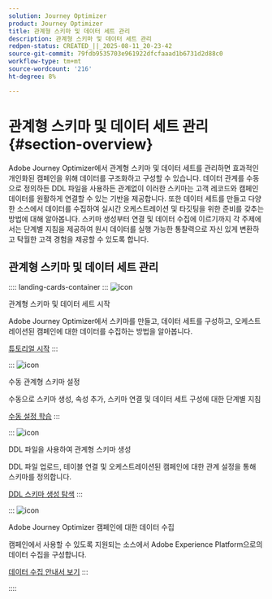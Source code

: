 ```yaml
---
solution: Journey Optimizer
product: Journey Optimizer
title: 관계형 스키마 및 데이터 세트 관리
description: 관계형 스키마 및 데이터 세트 관리
redpen-status: CREATED_||_2025-08-11_20-23-42
source-git-commit: 79fdb9535703e961922dfcfaaad1b6731d2d88c0
workflow-type: tm+mt
source-wordcount: '216'
ht-degree: 8%

---
```



# 관계형 스키마 및 데이터 세트 관리{#section-overview}

Adobe Journey Optimizer에서 관계형 스키마 및 데이터 세트를 관리하면 효과적인 개인화된 캠페인을 위해 데이터를 구조화하고 구성할 수 있습니다. 데이터 관계를 수동으로 정의하든 DDL 파일을 사용하든 관계없이 이러한 스키마는 고객 레코드와 캠페인 데이터를 원활하게 연결할 수 있는 기반을 제공합니다. 또한 데이터 세트를 만들고 다양한 소스에서 데이터를 수집하여 실시간 오케스트레이션 및 타깃팅을 위한 준비를 갖추는 방법에 대해 알아봅니다. 스키마 생성부터 연결 및 데이터 수집에 이르기까지 각 주제에서는 단계별 지침을 제공하여 원시 데이터를 실행 가능한 통찰력으로 자신 있게 변환하고 탁월한 고객 경험을 제공할 수 있도록 합니다.

## 관계형 스키마 및 데이터 세트 관리

:::: landing-cards-container
:::
![icon](https://cdn.experienceleague.adobe.com/icons/circle-play.svg?lang=ko)

관계형 스키마 및 데이터 세트 시작

Adobe Journey Optimizer에서 스키마를 만들고, 데이터 세트를 구성하고, 오케스트레이션된 캠페인에 대한 데이터를 수집하는 방법을 알아봅니다.

[튜토리얼 시작](../using/orchestrated/gs-schemas.md)
:::

:::
![icon](https://cdn.experienceleague.adobe.com/icons/list-check.svg?lang=ko)

수동 관계형 스키마 설정

수동으로 스키마 생성, 속성 추가, 스키마 연결 및 데이터 세트 구성에 대한 단계별 지침

[수동 설정 학습](../using/orchestrated/manual-schema.md)
:::

:::
![icon](https://cdn.experienceleague.adobe.com/icons/code-branch.svg?lang=ko)

DDL 파일을 사용하여 관계형 스키마 생성

DDL 파일 업로드, 테이블 연결 및 오케스트레이션된 캠페인에 대한 관계 설정을 통해 스키마를 정의합니다.

[DDL 스키마 생성 탐색](../using/orchestrated/file-upload-schema.md)
:::

:::
![icon](https://cdn.experienceleague.adobe.com/icons/gear.svg?lang=ko)

Adobe Journey Optimizer 캠페인에 대한 데이터 수집

캠페인에서 사용할 수 있도록 지원되는 소스에서 Adobe Experience Platform으로의 데이터 수집을 구성합니다.

[데이터 수집 안내서 보기](../using/orchestrated/ingest-data.md)
:::

::::
